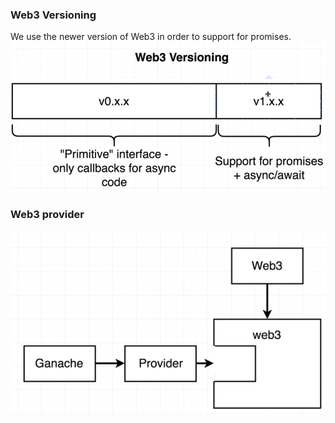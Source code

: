 ### Web3 Versioning

We use the newer version of Web3 in order to support for promises.![](/assets/version)

### Web3 provider

![](/assets/web3Provider)


